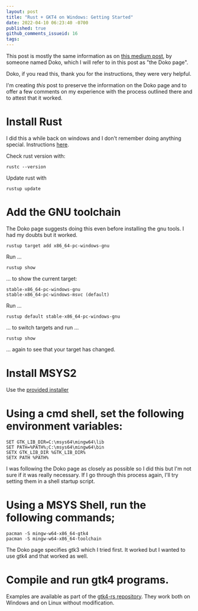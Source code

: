 ```yaml
---
layout: post
title: "Rust + GKT4 on Windows: Getting Started"
date: 2022-04-10 06:23:40 -0700
published: true
github_comments_issueid: 16
tags:
---
```


This post is mostly the same information as on [this medium post](https://doko-demo-doa.medium.com/rust-gtk-on-windows-getting-started-14aa2d7c825d), by someone named Doko, which I will refer to in this post as "the Doko page".

Doko, if you read this, thank you for the instructions, they were very helpful.  

I'm creating *this* post to preserve the information on the Doko page and to offer a few comments on my experience with the process outlined there and to attest that it worked.

#  Install Rust

I did this a while back on windows and I don't remember doing anything special.  Instructions [here](https://www.rust-lang.org/tools/install).

Check rust version with:
```
rustc --version
```

Update rust with
```
rustup update
```

# Add the GNU toolchain

The Doko page suggests doing this even before installing the gnu tools.  I had my doubts but it worked.

```
rustup target add x86_64-pc-windows-gnu
```

Run ...

```
rustup show
```

... to show the current target:

```
stable-x86_64-pc-windows-gnu
stable-x86_64-pc-windows-msvc (default)
```

Run ...

```
rustup default stable-x86_64-pc-windows-gnu
```

... to switch targets and run ...

```
rustup show
```
... again to see that your target has changed.

# Install MSYS2 
Use the [provided installer](https://www.msys2.org/)

# Using a cmd shell, set the following environment variables:

```
SET GTK_LIB_DIR=C:\msys64\mingw64\lib
SET PATH=%PATH%;C:\msys64\mingw64\bin
SETX GTK_LIB_DIR %GTK_LIB_DIR%
SETX PATH %PATH%
```

I was following the Doko page as closely as possible so I did this but I'm not sure if it was really necessary.  If I go through this process again, I'll try setting them in a shell startup script.


#  Using a MSYS Shell, run the following commands;
```
pacman -S mingw-w64-x86_64-gtk4
pacman -S mingw-w64-x86_64-toolchain
```

The Doko page specifies gtk3 which I tried first. It worked but I wanted to use gtk4 and that worked as well.

#   Compile and run gtk4 programs.
Examples are available as part of the [gtk4-rs repository](https://github.com/gtk-rs/gtk4-rs).
They work both on Windows and on Linux without modification.

